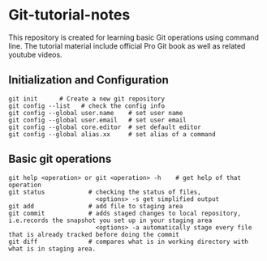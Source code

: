 # Git-tutorial-notes
This repository is created for learning basic Git operations using command line. The tutorial material include official Pro Git book as well as related youtube videos.

## Initialization and Configuration 
```
git init      # Create a new git repository
git config --list   # check the config info
git config --global user.name    # set user name
git config --global user.email   # set user email
git config --global core.editor  # set default editor
git config --global alias.xx     # set alias of a command
```
## Basic git operations
```
git help <operation> or git <operation> -h    # get help of that operation 
git status            # checking the status of files, 
                        <options> -s get simplified output
git add               # add file to staging area
git commit            # adds staged changes to local repository, i.e.records the snapshot you set up in your staging area
                        <options> -a automatically stage every file that is already tracked before doing the commit
git diff              # compares what is in working directory with what is in staging area. 
```
